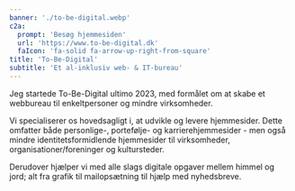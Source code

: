 ```yaml
---
banner: './to-be-digital.webp'
c2a:
  prompt: 'Besøg hjemmesiden'
  url: 'https://www.to-be-digital.dk'
  faIcon: 'fa-solid fa-arrow-up-right-from-square'
title: 'To-Be-Digital'
subtitle: 'Et al-inklusiv web- & IT-bureau'
---
```


Jeg startede To-Be-Digital ultimo 2023, med formålet om at skabe
et webbureau til enkeltpersoner og mindre virksomheder.

Vi specialiserer os hovedsagligt i, at udvikle og levere
hjemmesider. Dette omfatter både personlige-, portefølje- og
karrierehjemmesider - men også mindre identitetsformidlende
hjemmesider til virksomheder, organisationer/foreninger og
kultursteder.

Derudover hjælper vi med alle slags digitale opgaver mellem
himmel og jord; alt fra grafik til mailopsætning til hjælp med
nyhedsbreve.
